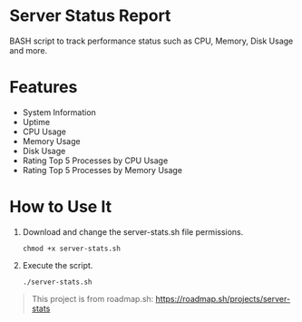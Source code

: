 # Server Status Report
BASH script to track performance status such as CPU, Memory, Disk Usage and more.

# Features
- System Information
- Uptime
- CPU Usage
- Memory Usage
- Disk Usage
- Rating Top 5 Processes by CPU Usage
- Rating Top 5 Processes by Memory Usage

# How to Use It
1. Download and change the server-stats.sh file permissions.
   
   `chmod +x server-stats.sh`
3. Execute the script.
   
   `./server-stats.sh`

> This project is from roadmap.sh:
> https://roadmap.sh/projects/server-stats
